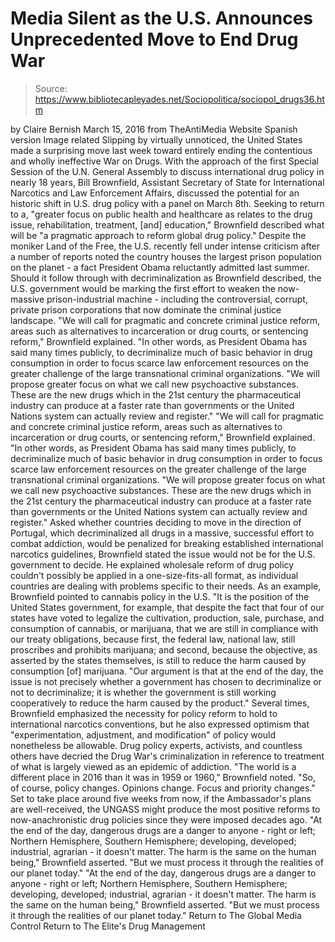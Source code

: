 # Media Silent as the U.S. Announces Unprecedented Move to End Drug War

> Source: https://www.bibliotecapleyades.net/Sociopolitica/sociopol_drugs36.htm

by Claire Bernish March 15, 2016
from TheAntiMedia Website
Spanish version
Image related
Slipping by virtually unnoticed,
the United States made a surprising move last week
toward entirely ending the contentious
and wholly ineffective
War on Drugs.
With the approach of the first Special Session of the U.N. General Assembly to discuss international drug policy in nearly 18 years, Bill Brownfield, Assistant Secretary of State for International Narcotics and Law Enforcement Affairs, discussed the potential for an historic shift in U.S. drug policy with a panel on March 8th. Seeking to return to a,
"greater focus on public health and healthcare as relates to the drug issue, rehabilitation, treatment, [and] education," Brownfield described what will be "a pragmatic approach to reform global drug policy."
Despite the moniker Land of the Free, the U.S. recently fell under intense criticism after a number of reports noted the country houses the largest prison population on the planet - a fact President Obama reluctantly admitted last summer. Should it follow through with decriminalization as Brownfield described, the U.S. government would be marking the first effort to weaken the now-massive prison-industrial machine - including the controversial, corrupt, private prison corporations that now dominate the criminal justice landscape.
"We will call for pragmatic and concrete criminal justice reform, areas such as alternatives to incarceration or drug courts, or sentencing reform," Brownfield explained. "In other words, as President Obama has said many times publicly, to decriminalize much of basic behavior in drug consumption in order to focus scarce law enforcement resources on the greater challenge of the large transnational criminal organizations. "We will propose greater focus on what we call new psychoactive substances. These are the new drugs which in the 21st century the pharmaceutical industry can produce at a faster rate than governments or the United Nations system can actually review and register."
"We will call for pragmatic and concrete criminal justice reform, areas such as alternatives to incarceration or drug courts, or sentencing reform," Brownfield explained.
"In other words, as President Obama has said many times publicly, to decriminalize much of basic behavior in drug consumption in order to focus scarce law enforcement resources on the greater challenge of the large transnational criminal organizations. "We will propose greater focus on what we call new psychoactive substances.
These are the new drugs which in the 21st century the pharmaceutical industry can produce at a faster rate than governments or the United Nations system can actually review and register."
Asked whether countries deciding to move in the direction of Portugal, which decriminalized all drugs in a massive, successful effort to combat addiction, would be penalized for breaking established international narcotics guidelines, Brownfield stated the issue would not be for the U.S. government to decide.
He explained wholesale reform of drug policy couldn't possibly be applied in a one-size-fits-all format, as individual countries are dealing with problems specific to their needs. As an example, Brownfield pointed to cannabis policy in the U.S.
"It is the position of the United States government, for example, that despite the fact that four of our states have voted to legalize the cultivation, production, sale, purchase, and consumption of cannabis, or marijuana, that we are still in compliance with our treaty obligations, because first, the federal law, national law, still proscribes and prohibits marijuana; and second, because the objective, as asserted by the states themselves, is still to reduce the harm caused by consumption [of] marijuana. "Our argument is that at the end of the day, the issue is not precisely whether a government has chosen to decriminalize or not to decriminalize; it is whether the government is still working cooperatively to reduce the harm caused by the product."
Several times, Brownfield emphasized the necessity for policy reform to hold to international narcotics conventions, but he also expressed optimism that "experimentation, adjustment, and modification" of policy would nonetheless be allowable. Drug policy experts, activists, and countless others have decried the Drug War's criminalization in reference to treatment of what is largely viewed as an epidemic of addiction.
"The world is a different place in 2016 than it was in 1959 or 1960," Brownfield noted. "So, of course, policy changes. Opinions change. Focus and priority changes."
Set to take place around five weeks from now, if the Ambassador's plans are well-received, the UNGASS might produce the most positive reforms to now-anachronistic drug policies since they were imposed decades ago.
"At the end of the day, dangerous drugs are a danger to anyone - right or left; Northern Hemisphere, Southern Hemisphere; developing, developed; industrial, agrarian - it doesn't matter. The harm is the same on the human being," Brownfield asserted. "But we must process it through the realities of our planet today."
"At the end of the day, dangerous drugs are a danger to anyone - right or left; Northern Hemisphere, Southern Hemisphere; developing, developed; industrial, agrarian - it doesn't matter. The harm is the same on the human being," Brownfield asserted.
"But we must process it through the realities of our planet today."
Return to The Global Media Control
Return to The Elite's Drug Management
